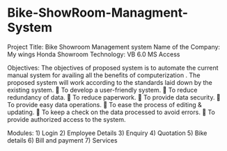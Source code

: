 # Bike-ShowRoom-Managment-System
Project Title: Bike Showroom Management system
Name of the Company: My wings Honda Showroom
Technology: VB 6.0
              MS Access

Objectives: The objectives of proposed system is to
automate the current manual system for
availing all the benefits of computerization .
The proposed system will work according to
the standards laid down by the existing
system.
     To develop a user-friendly system.
     To reduce redundancy of data.
     To reduce paperwork.
     To provide data security.
     To provide easy data operations.
     To ease the process of editing &amp;
    updating.
     To keep a check on the data processed
    to avoid errors.
     To provide authorized access to the
    system.

Modules: 
      1) Login
      2) Employee Details
      3) Enquiry
      4) Quotation
      5) Bike details
      6) Bill and payment
      7) Services

